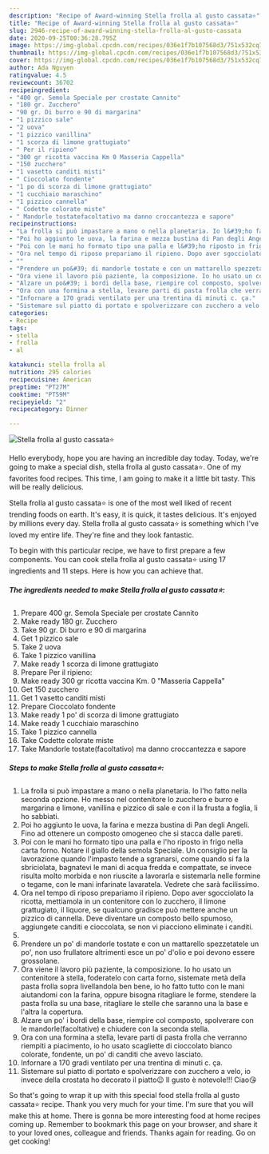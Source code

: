```yaml
---
description: "Recipe of Award-winning Stella frolla al gusto cassata⭐"
title: "Recipe of Award-winning Stella frolla al gusto cassata⭐"
slug: 2946-recipe-of-award-winning-stella-frolla-al-gusto-cassata
date: 2020-09-25T00:36:28.795Z
image: https://img-global.cpcdn.com/recipes/036e1f7b107568d3/751x532cq70/stella-frolla-al-gusto-cassata⭐-recipe-main-photo.jpg
thumbnail: https://img-global.cpcdn.com/recipes/036e1f7b107568d3/751x532cq70/stella-frolla-al-gusto-cassata⭐-recipe-main-photo.jpg
cover: https://img-global.cpcdn.com/recipes/036e1f7b107568d3/751x532cq70/stella-frolla-al-gusto-cassata⭐-recipe-main-photo.jpg
author: Ada Nguyen
ratingvalue: 4.5
reviewcount: 36702
recipeingredient:
- "400 gr. Semola Speciale per crostate Cannito"
- "180 gr. Zucchero"
- "90 gr. Di burro e 90 di margarina"
- "1 pizzico sale"
- "2 uova"
- "1 pizzico vanillina"
- "1 scorza di limone grattugiato"
- " Per il ripieno"
- "300 gr ricotta vaccina Km 0 Masseria Cappella"
- "150 zucchero"
- "1 vasetto canditi misti"
- " Cioccolato fondente"
- "1 po di scorza di limone grattugiato"
- "1 cucchiaio maraschino"
- "1 pizzico cannella"
- " Codette colorate miste"
- " Mandorle tostatefacoltativo ma danno croccantezza e sapore"
recipeinstructions:
- "La frolla si può impastare a mano o nella planetaria. Io l&#39;ho fatto nella seconda opzione. Ho messo nel contenitore lo zucchero e burro e margarina e limone, vanillina e pizzico di sale e con il la frusta a foglia, li ho sabbiati."
- "Poi ho aggiunto le uova, la farina e mezza bustina di Pan degli Angeli. Fino ad ottenere un composto omogeneo che si stacca dalle pareti."
- "Poi con le mani ho formato tipo una palla e l&#39;ho riposto in frigo nella carta forno. Notare il giallo della semola Speciale. Un consiglio per la lavorazione quando l&#39;impasto tende a sgranarsi, come quando si fa la sbriciolata, bagnatevi le mani di acqua fredda e compattate, se invece risulta molto morbida e non riuscite a lavorarla e sistemarla nelle formine o tegame, con le mani infarinate lavaratela. Vedrete che sarà facilissimo."
- "Ora nel tempo di riposo prepariamo il ripieno. Dopo aver sgocciolato la ricotta, mettiamola in un contenitore con lo zucchero, il limone grattugiato, il liquore, se qualcuno gradisce può mettere anche un pizzico di cannella. Deve diventare un composto bello spumoso, aggiungete canditi e cioccolata, se non vi piacciono eliminate i canditi."
- ""
- "Prendere un po&#39; di mandorle tostate e con un mattarello spezzetatele un po&#39;, non uso frullatore altrimenti esce un po&#39; d&#39;olio e poi devono essere grossolane."
- "Ora viene il lavoro più paziente, la composizione. Io ho usato un contenitore à stella, foderatelo con carta forno, sistemate metà della pasta frolla sopra livellandola ben bene, io ho fatto tutto con le mani aiutandomi con la farina, oppure bisogna ritagliare le forme, stendere la pasta frolla su una base, ritagliare le stelle che saranno una la base e l&#39;altra la copertura."
- "Alzare un po&#39; i bordi della base, riempire col composto, spolverare con le mandorle(facoltative) e chiudere con la seconda stella."
- "Ora con una formina a stella, levare parti di pasta frolla che verranno riempiti a piacimento, io ho usato scagliette di cioccolato bianco colorate, fondente, un po&#39; di canditi che avevo lasciato."
- "Infornare a 170 gradi ventilato per una trentina di minuti c. ça."
- "Sistemare sul piatto di portato e spolverizzare con zucchero a velo, io invece della crostata ho decorato il piatto😉 Il gusto è notevole!!! Ciao😘"
categories:
- Recipe
tags:
- stella
- frolla
- al

katakunci: stella frolla al 
nutrition: 295 calories
recipecuisine: American
preptime: "PT27M"
cooktime: "PT59M"
recipeyield: "2"
recipecategory: Dinner

---
```



![Stella frolla al gusto cassata⭐](https://img-global.cpcdn.com/recipes/036e1f7b107568d3/751x532cq70/stella-frolla-al-gusto-cassata⭐-recipe-main-photo.jpg)

Hello everybody, hope you are having an incredible day today. Today, we're going to make a special dish, stella frolla al gusto cassata⭐. One of my favorites food recipes. This time, I am going to make it a little bit tasty. This will be really delicious.

Stella frolla al gusto cassata⭐ is one of the most well liked of recent trending foods on earth. It's easy, it is quick, it tastes delicious. It's enjoyed by millions every day. Stella frolla al gusto cassata⭐ is something which I've loved my entire life. They're fine and they look fantastic.




To begin with this particular recipe, we have to first prepare a few components. You can cook stella frolla al gusto cassata⭐ using 17 ingredients and 11 steps. Here is how you can achieve that.

<!--inarticleads1-->

##### The ingredients needed to make Stella frolla al gusto cassata⭐:

1. Prepare 400 gr. Semola Speciale per crostate Cannito
1. Make ready 180 gr. Zucchero
1. Take 90 gr. Di burro e 90 di margarina
1. Get 1 pizzico sale
1. Take 2 uova
1. Take 1 pizzico vanillina
1. Make ready 1 scorza di limone grattugiato
1. Prepare  Per il ripieno:
1. Make ready 300 gr ricotta vaccina Km. 0 &#34;Masseria Cappella&#34;
1. Get 150 zucchero
1. Get 1 vasetto canditi misti
1. Prepare  Cioccolato fondente
1. Make ready 1 po&#39; di scorza di limone grattugiato
1. Make ready 1 cucchiaio maraschino
1. Take 1 pizzico cannella
1. Take  Codette colorate miste
1. Take  Mandorle tostate(facoltativo) ma danno croccantezza e sapore




<!--inarticleads2-->

##### Steps to make Stella frolla al gusto cassata⭐:

1. La frolla si può impastare a mano o nella planetaria. Io l&#39;ho fatto nella seconda opzione. Ho messo nel contenitore lo zucchero e burro e margarina e limone, vanillina e pizzico di sale e con il la frusta a foglia, li ho sabbiati.
1. Poi ho aggiunto le uova, la farina e mezza bustina di Pan degli Angeli. Fino ad ottenere un composto omogeneo che si stacca dalle pareti.
1. Poi con le mani ho formato tipo una palla e l&#39;ho riposto in frigo nella carta forno. Notare il giallo della semola Speciale. Un consiglio per la lavorazione quando l&#39;impasto tende a sgranarsi, come quando si fa la sbriciolata, bagnatevi le mani di acqua fredda e compattate, se invece risulta molto morbida e non riuscite a lavorarla e sistemarla nelle formine o tegame, con le mani infarinate lavaratela. Vedrete che sarà facilissimo.
1. Ora nel tempo di riposo prepariamo il ripieno. Dopo aver sgocciolato la ricotta, mettiamola in un contenitore con lo zucchero, il limone grattugiato, il liquore, se qualcuno gradisce può mettere anche un pizzico di cannella. Deve diventare un composto bello spumoso, aggiungete canditi e cioccolata, se non vi piacciono eliminate i canditi.
1. 
1. Prendere un po&#39; di mandorle tostate e con un mattarello spezzetatele un po&#39;, non uso frullatore altrimenti esce un po&#39; d&#39;olio e poi devono essere grossolane.
1. Ora viene il lavoro più paziente, la composizione. Io ho usato un contenitore à stella, foderatelo con carta forno, sistemate metà della pasta frolla sopra livellandola ben bene, io ho fatto tutto con le mani aiutandomi con la farina, oppure bisogna ritagliare le forme, stendere la pasta frolla su una base, ritagliare le stelle che saranno una la base e l&#39;altra la copertura.
1. Alzare un po&#39; i bordi della base, riempire col composto, spolverare con le mandorle(facoltative) e chiudere con la seconda stella.
1. Ora con una formina a stella, levare parti di pasta frolla che verranno riempiti a piacimento, io ho usato scagliette di cioccolato bianco colorate, fondente, un po&#39; di canditi che avevo lasciato.
1. Infornare a 170 gradi ventilato per una trentina di minuti c. ça.
1. Sistemare sul piatto di portato e spolverizzare con zucchero a velo, io invece della crostata ho decorato il piatto😉 Il gusto è notevole!!! Ciao😘




So that's going to wrap it up with this special food stella frolla al gusto cassata⭐ recipe. Thank you very much for your time. I'm sure that you will make this at home. There is gonna be more interesting food at home recipes coming up. Remember to bookmark this page on your browser, and share it to your loved ones, colleague and friends. Thanks again for reading. Go on get cooking!
